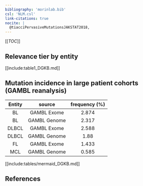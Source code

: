 ```yaml
---
bibliography: 'morinlab.bib'
csl: 'NLM.csl'
link-citations: true
nocite: |
  @tiacciPervasiveMutationsJAKSTAT2018, 
---
```


[[_TOC_]]




## Relevance tier by entity

[[include:table1_DGKB.md]]


## Mutation incidence in large patient cohorts (GAMBL reanalysis)

|Entity|source |frequency (%)|
|:------:|:----:|:----:|
|BL|GAMBL Exome |2.874 |
|BL|GAMBL Genome |2.317 |
|DLBCL|GAMBL Exome |2.588 |
|DLBCL|GAMBL Genome |1.88 |
|FL|GAMBL Exome |1.433 |
|MCL|GAMBL Genome |0.585 |


[[include:tables/mermaid_DGKB.md]]

## References


